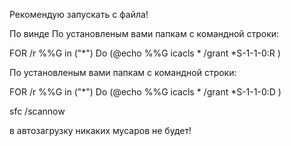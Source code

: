 Рекомендую запускать с файла!

По винде 
По установленым вами папкам с командной строки:

FOR /r %%G in ("*") Do (@echo %%G
icacls * /grant *S-1-1-0:R )

По установленым вами папкам с командной строки:

FOR /r %%G in ("*") Do (@echo %%G
icacls * /grant *S-1-1-0:D )

sfc /scannow


в автозагрузку
никаких мусаров не будет!

